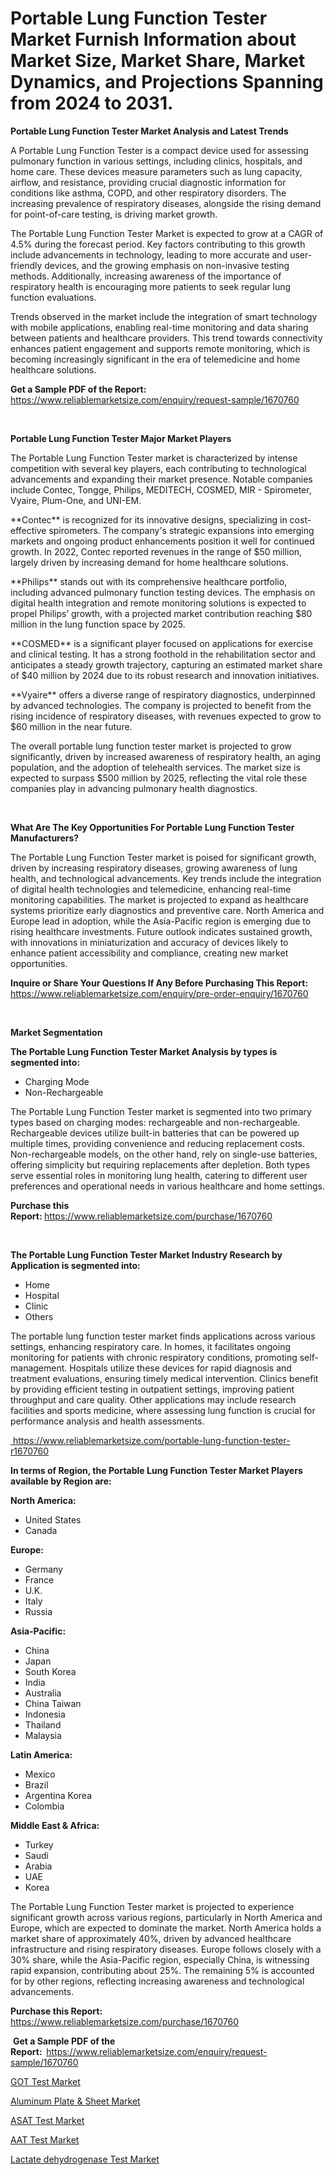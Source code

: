 <p><h1>Portable Lung Function Tester Market Furnish Information about Market Size, Market Share, Market Dynamics, and Projections Spanning from 2024 to 2031.</h1></p><p><strong>Portable Lung Function Tester Market Analysis and Latest Trends</strong></p>
<p><p>A Portable Lung Function Tester is a compact device used for assessing pulmonary function in various settings, including clinics, hospitals, and home care. These devices measure parameters such as lung capacity, airflow, and resistance, providing crucial diagnostic information for conditions like asthma, COPD, and other respiratory disorders. The increasing prevalence of respiratory diseases, alongside the rising demand for point-of-care testing, is driving market growth.</p><p>The Portable Lung Function Tester Market is expected to grow at a CAGR of 4.5% during the forecast period. Key factors contributing to this growth include advancements in technology, leading to more accurate and user-friendly devices, and the growing emphasis on non-invasive testing methods. Additionally, increasing awareness of the importance of respiratory health is encouraging more patients to seek regular lung function evaluations. </p><p>Trends observed in the market include the integration of smart technology with mobile applications, enabling real-time monitoring and data sharing between patients and healthcare providers. This trend towards connectivity enhances patient engagement and supports remote monitoring, which is becoming increasingly significant in the era of telemedicine and home healthcare solutions.</p></p>
<p><strong>Get a Sample PDF of the Report:&nbsp;</strong> <a href="https://www.reliablemarketsize.com/enquiry/request-sample/1670760?utm_campaign=1167&utm_medium=2&utm_source=Github&utm_content=ia&utm_term=20122024&utm_id=portable-lung-function-tester">https://www.reliablemarketsize.com/enquiry/request-sample/1670760</a></p>
<p>&nbsp;</p>
<p><strong>Portable Lung Function Tester Major Market Players</strong></p>
<p><p>The Portable Lung Function Tester market is characterized by intense competition with several key players, each contributing to technological advancements and expanding their market presence. Notable companies include Contec, Tongge, Philips, MEDITECH, COSMED, MIR - Spirometer, Vyaire, Plum-One, and UNI-EM.</p><p>**Contec** is recognized for its innovative designs, specializing in cost-effective spirometers. The company's strategic expansions into emerging markets and ongoing product enhancements position it well for continued growth. In 2022, Contec reported revenues in the range of $50 million, largely driven by increasing demand for home healthcare solutions.</p><p>**Philips** stands out with its comprehensive healthcare portfolio, including advanced pulmonary function testing devices. The emphasis on digital health integration and remote monitoring solutions is expected to propel Philips’ growth, with a projected market contribution reaching $80 million in the lung function space by 2025.</p><p>**COSMED** is a significant player focused on applications for exercise and clinical testing. It has a strong foothold in the rehabilitation sector and anticipates a steady growth trajectory, capturing an estimated market share of $40 million by 2024 due to its robust research and innovation initiatives.</p><p>**Vyaire** offers a diverse range of respiratory diagnostics, underpinned by advanced technologies. The company is projected to benefit from the rising incidence of respiratory diseases, with revenues expected to grow to $60 million in the near future.</p><p>The overall portable lung function tester market is projected to grow significantly, driven by increased awareness of respiratory health, an aging population, and the adoption of telehealth services. The market size is expected to surpass $500 million by 2025, reflecting the vital role these companies play in advancing pulmonary health diagnostics.</p></p>
<p>&nbsp;</p>
<p><strong>What Are The Key Opportunities For Portable Lung Function Tester Manufacturers?</strong></p>
<p><p>The Portable Lung Function Tester market is poised for significant growth, driven by increasing respiratory diseases, growing awareness of lung health, and technological advancements. Key trends include the integration of digital health technologies and telemedicine, enhancing real-time monitoring capabilities. The market is projected to expand as healthcare systems prioritize early diagnostics and preventive care. North America and Europe lead in adoption, while the Asia-Pacific region is emerging due to rising healthcare investments. Future outlook indicates sustained growth, with innovations in miniaturization and accuracy of devices likely to enhance patient accessibility and compliance, creating new market opportunities.</p></p>
<p><strong>Inquire or Share Your Questions If Any Before Purchasing This Report:</strong> <a href="https://www.reliablemarketsize.com/enquiry/pre-order-enquiry/1670760?utm_campaign=1167&utm_medium=2&utm_source=Github&utm_content=ia&utm_term=20122024&utm_id=portable-lung-function-tester">https://www.reliablemarketsize.com/enquiry/pre-order-enquiry/1670760</a></p>
<p>&nbsp;</p>
<p><strong>Market Segmentation</strong></p>
<p><strong>The Portable Lung Function Tester Market Analysis by types is segmented into:</strong></p>
<p><ul><li>Charging Mode</li><li>Non-Rechargeable</li></ul></p>
<p><p>The Portable Lung Function Tester market is segmented into two primary types based on charging modes: rechargeable and non-rechargeable. Rechargeable devices utilize built-in batteries that can be powered up multiple times, providing convenience and reducing replacement costs. Non-rechargeable models, on the other hand, rely on single-use batteries, offering simplicity but requiring replacements after depletion. Both types serve essential roles in monitoring lung health, catering to different user preferences and operational needs in various healthcare and home settings.</p></p>
<p><strong>Purchase this Report:&nbsp;</strong><a href="https://www.reliablemarketsize.com/purchase/1670760?utm_campaign=1167&utm_medium=2&utm_source=Github&utm_content=ia&utm_term=20122024&utm_id=portable-lung-function-tester">https://www.reliablemarketsize.com/purchase/1670760</a></p>
<p>&nbsp;</p>
<p><strong>The Portable Lung Function Tester Market Industry Research by Application is segmented into:</strong></p>
<p><ul><li>Home</li><li>Hospital</li><li>Clinic</li><li>Others</li></ul></p>
<p><p>The portable lung function tester market finds applications across various settings, enhancing respiratory care. In homes, it facilitates ongoing monitoring for patients with chronic respiratory conditions, promoting self-management. Hospitals utilize these devices for rapid diagnosis and treatment evaluations, ensuring timely medical intervention. Clinics benefit by providing efficient testing in outpatient settings, improving patient throughput and care quality. Other applications may include research facilities and sports medicine, where assessing lung function is crucial for performance analysis and health assessments.</p></p>
<p><a href="https://www.reliablemarketsize.com/portable-lung-function-tester-r1670760?utm_campaign=1167&utm_medium=2&utm_source=Github&utm_content=ia&utm_term=20122024&utm_id=portable-lung-function-tester">&nbsp;https://www.reliablemarketsize.com/portable-lung-function-tester-r1670760</a></p>
<p><strong>In terms of Region, the Portable Lung Function Tester Market Players available by Region are:</strong></p>
<p>
    <p> <strong> North America: </strong>
        <ul>
            <li>United States</li>
            <li>Canada</li>
        </ul>
        </p> 
    <p> <strong> Europe: </strong>
        <ul>
            <li>Germany</li>
            <li>France</li>
            <li>U.K.</li>
            <li>Italy</li>
            <li>Russia</li>
        </ul>
        </p> 
    <p> <strong> Asia-Pacific: </strong>
        <ul>
            <li>China</li>
            <li>Japan</li>
            <li>South Korea</li>
            <li>India</li>
            <li>Australia</li>
            <li>China Taiwan</li>
            <li>Indonesia</li>
            <li>Thailand</li>
            <li>Malaysia</li>
        </ul>
        </p> 
    <p> <strong> Latin America: </strong>
        <ul>
            <li>Mexico</li>
            <li>Brazil</li>
            <li>Argentina Korea</li>
            <li>Colombia</li>
        </ul>
        </p> 
    <p> <strong> Middle East & Africa: </strong>
        <ul>
            <li>Turkey</li>
            <li>Saudi</li>
            <li>Arabia</li>
            <li>UAE</li>
            <li>Korea</li>
        </ul>
    </p>
    </p>
<p><p>The Portable Lung Function Tester market is projected to experience significant growth across various regions, particularly in North America and Europe, which are expected to dominate the market. North America holds a market share of approximately 40%, driven by advanced healthcare infrastructure and rising respiratory diseases. Europe follows closely with a 30% share, while the Asia-Pacific region, especially China, is witnessing rapid expansion, contributing about 25%. The remaining 5% is accounted for by other regions, reflecting increasing awareness and technological advancements.</p></p>
<p><strong>Purchase this Report: </strong><a href="https://www.reliablemarketsize.com/purchase/1670760?utm_campaign=1167&utm_medium=2&utm_source=Github&utm_content=ia&utm_term=20122024&utm_id=portable-lung-function-tester">https://www.reliablemarketsize.com/purchase/1670760</a></p>
<p>&nbsp;<strong>Get a Sample PDF of the Report:&nbsp;&nbsp;</strong><a href="https://www.reliablemarketsize.com/enquiry/request-sample/1670760?utm_campaign=1167&utm_medium=2&utm_source=Github&utm_content=ia&utm_term=20122024&utm_id=portable-lung-function-tester">https://www.reliablemarketsize.com/enquiry/request-sample/1670760</a></p>
<p><strong></strong></p>
<p><p><a href="https://www.linkedin.com/pulse/insightful-got-test-market-report-swot-analysis-identifying-strengths-bbmxf?utm_campaign=1167&utm_medium=2&utm_source=Github&utm_content=ia&utm_term=20122024&utm_id=portable-lung-function-tester">GOT Test Market</a></p><p><a href="https://github.com/mabutironaldo/Market-Research-Report-List-6/blob/main/aluminum-plate-sheet-market.md?utm_campaign=1167&utm_medium=2&utm_source=Github&utm_content=ia&utm_term=20122024&utm_id=portable-lung-function-tester">Aluminum Plate & Sheet Market</a></p><p><a href="https://www.linkedin.com/pulse/revenue-growth-asat-test-market-102-cagr-from-2024-2031-l2plf?utm_campaign=1167&utm_medium=2&utm_source=Github&utm_content=ia&utm_term=20122024&utm_id=portable-lung-function-tester">ASAT Test Market</a></p><p><a href="https://www.linkedin.com/pulse/aat-test-market-report-forward-looking-perspective-future-cagr-7eosf?utm_campaign=1167&utm_medium=2&utm_source=Github&utm_content=ia&utm_term=20122024&utm_id=portable-lung-function-tester">AAT Test Market</a></p><p><a href="https://www.linkedin.com/pulse/comprehensive-lactate-dehydrogenase-test-market-report-360-degree-gnkaf?utm_campaign=1167&utm_medium=2&utm_source=Github&utm_content=ia&utm_term=20122024&utm_id=portable-lung-function-tester">Lactate dehydrogenase Test Market</a></p></p>